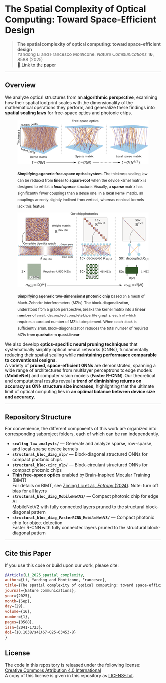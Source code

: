 # The Spatial Complexity of Optical Computing: Toward Space-Efficient Design

> **The spatial complexity of optical computing: toward space-efficient design**  
> Yandong Li and Francesco Monticone. *Nature Communications* **16**, 8588 (2025)  
> [🔗 Link to the paper](https://www.nature.com/articles/s41467-025-63453-8)

---

## Overview

We analyze optical structures from an **algorithmic perspective**, examining how their spatial footprint scales with the dimensionality of the mathematical operations they perform, and generalize these findings into **spatial scaling laws** for free-space optics and photonic chips.

<figure>
  <p align="center">
    <img src="figures/figure1.png" 
         alt="Scaling law improvements for free-space optics" 
         width="600">
  </p>
  <figcaption>
    <sub><strong>Simplifying a generic free-space optical system.</strong>
    The thickness scaling law can be reduced from <strong>linear</strong> to <strong>square-root</strong> when the device kernel matrix is designed to exhibit a <strong><em>local sparse</em></strong> structure. 
    Visually, a <strong>sparse</strong> matrix has significantly fewer couplings than a dense one. In a <strong>local</strong> kernel matrix, all couplings are only slightly inclined from vertical, whereas nonlocal kernels lack this feature.</sub>
  </figcaption>
</figure>

<figure>
  <p align="center">
    <img src="figures/figure2.png" 
         alt="Scaling law improvements for photonic chips" 
         width="600">
  </p>
  <figcaption>
    <sub><strong>Simplifying a generic two-dimensional photonic chip</strong> based on a mesh of Mach–Zehnder interferometers (MZIs).
    The block-diagonalization, understood from a graph perspective, breaks the kernel matrix into a <strong>linear number</strong> of small, decoupled complete bipartite graphs, each of which requires a constant number of MZIs to implement. When each block is sufficiently small, block-diagonalization reduces the total number of required MZIs from <strong>quadratic</strong> to <strong>quasi-linear</strong>.</sub>
  </figcaption>
</figure>

We also develop **optics-specific neural pruning techniques** that systematically simplify optical neural networks (ONNs), fundamentally reducing their spatial scaling while **maintaining performance comparable to conventional designs**.  
A variety of **pruned, space-efficient ONNs** are demonstrated, spanning a wide range of architectures from multilayer perceptrons to edge models (**MobileNet**) and computer vision models (**Faster R-CNN**). Our theoretical and computational results reveal a **trend of diminishing returns on accuracy as ONN structure size increases**, highlighting that the ultimate limit of optical computing lies in **an optimal balance between device size and accuracy**.

---

## Repository Structure

For convenience, the different components of this work are organized into corresponding subproject folders, each of which can be run independently.  

- **`scaling_law_analysis/`** — Generate and analyze sparse, row-sparse, and local-sparse device kernels
- **`structural_bloc_diag_mlp/`** — Block-diagonal structured ONNs for compact photonic chips  
- **`structural_bloc-circ_mlp/`** — Block-circulant structured ONNs for compact photonic chips  
- **Thin free-space optics** enabled by Brain-Inspired Modular Training (BIMT)  
  For details on BIMT, see [Ziming Liu et al., *Entropy* (2024)](https://doi.org/10.3390/e26010041). Note: turn off bias for all layers
- **`structural_bloc_diag_MobileNetV2/`** — Compact photonic chip for edge AI  
  MobileNetV2 with fully connected layers pruned to the structural block-diagonal pattern  
- **`structural_bloc_diag_FasterRCNN_MobileNetV3/`** — Compact photonic chip for object detection  
  Faster R-CNN with fully connected layers pruned to the structural block-diagonal pattern  

---

## Cite this Paper

If you use this code or build upon our work, please cite:

```bibtex
@Article{Li_2025_spatial_complexity,
author={Li, Yandong and Monticone, Francesco},
title={The spatial complexity of optical computing: toward space-efficient design},
journal={Nature Communications},
year={2025},
month={Sep},
day={29},
volume={16},
number={1},
pages={8588},
issn={2041-1723},
doi={10.1038/s41467-025-63453-8}
}
```

## License

The code in this repository is released under the following license:  
[Creative Commons Attribution 4.0 International](https://creativecommons.org/licenses/by/4.0/)  
A copy of this license is given in this repository as [LICENSE.txt](https://github.com/lyd5039/The-Spatial-Complexity-of-Optical-Computing/blob/main/LICENSE.txt).

